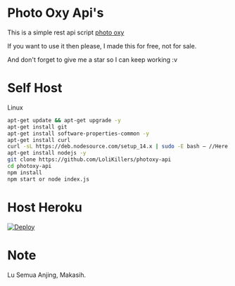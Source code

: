 # Photo Oxy Api's
This is a simple rest api script [photo oxy](https://photooxy.com)

If you want to use it then please, I made this for free, not for sale.

And don't forget to give me a star so I can keep working :v

# Self Host

Linux
```bash
apt-get update && apt-get upgrade -y
apt-get install git
apt-get install software-properties-common -y
apt-get install curl
curl -sL https://deb.nodesource.com/setup_14.x | sudo -E bash – //Here I curse nodejs and npm version 14x
apt-get install nodejs -y
git clone https://github.com/LoliKillers/photoxy-api
cd photoxy-api
npm install
npm start or node index.js
```
# Host Heroku

[![Deploy](https://www.herokucdn.com/deploy/button.svg)](https://heroku.com/deploy?template=https://github.com/LoliKillers/photoxy-api)

# Note
Lu Semua Anjing, Makasih.
